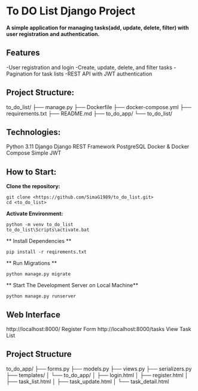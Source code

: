 # To DO List Django Project 

**A simple application for managing tasks(add, update, delete, filter) with user registration and authentication.**

## Features

-User registration and login
-Create, update, delete, and filter tasks
-Pagination for task lists
-REST API with JWT authentication

## Project Structure:

to_do_list/
├── manage.py
├── Dockerfile
├── docker-compose.yml
├── requirements.txt
├── README.md
├── to_do_app/
└── to_do_list/

## Technologies:
Python 3.11
Django
Django REST Framework
PostgreSQL
Docker & Docker Compose
Simple JWT

## How to Start:

**Clone the repository:**
```
git clone <https://github.com/SimaG1989/to_do_list.git>
cd <to_do_list>
```

**Activate Environment:**
```
python -m venv to_do_list
to_do_list\Scripts\activate.bat

```
** Install Dependencies **
```
pip install -r reqirements.txt

```
** Run Migrations **
```
python manage.py migrate

```

** Start The Development Server on Local Machine**
```
python manage.py runserver
```
## Web Interface
http://localhost:8000/ Register Form
http://localhost:8000/tasks View Task List

## Project Structure
to_do_app/
├── forms.py
├── models.py
├── views.py
├── serializers.py
├── templates/
│   └── to_do_app/
│       ├── login.html
│       ├── register.html
│       ├── task_list.html
│       ├── task_update.html
│       └── task_detail.html



   


